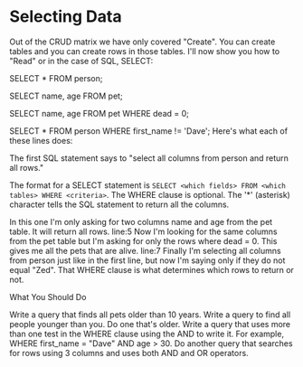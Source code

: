 # Selecting Data

Out of the CRUD matrix we have only covered "Create". You can create tables and you can create rows in those tables. I'll now show you how to "Read" or in the case of SQL, SELECT:

SELECT \* FROM person;

SELECT name, age FROM pet;

SELECT name, age FROM pet WHERE dead = 0;

SELECT \* FROM person WHERE first\_name != 'Dave'; Here's what each of these lines does:

The first SQL statement says to "select all columns from person and return all rows."

The format for a SELECT statement is `SELECT <which fields> FROM <which tables> WHERE <criteria>`. The WHERE clause is optional. The '\*' \(asterisk\) character tells the SQL statement to return all the columns.

In this one I'm only asking for two columns name and age from the pet table. It will return all rows. line:5 Now I'm looking for the same columns from the pet table but I'm asking for only the rows where dead = 0. This gives me all the pets that are alive. line:7 Finally I'm selecting all columns from person just like in the first line, but now I'm saying only if they do not equal "Zed". That WHERE clause is what determines which rows to return or not.

What You Should Do

Write a query that finds all pets older than 10 years. Write a query to find all people younger than you. Do one that's older. Write a query that uses more than one test in the WHERE clause using the AND to write it. For example, WHERE first\_name = "Dave" AND age &gt; 30. Do another query that searches for rows using 3 columns and uses both AND and OR operators.

